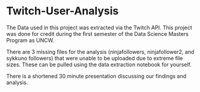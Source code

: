 # Twitch-User-Analysis

The Data used in this project was extracted via the Twitch API. This project was done for credit during the first semester of the Data Science Masters Program as UNCW.

There are 3 missing files for the analysis (ninjafollowers, ninjafollower2, and sykkuno followers) that were unable to be uploaded due to extreme file sizes. These can be pulled using the data extraction notebook for yourself.

There is a shortened 30 minute presentation discussing our findings and analysis. 
